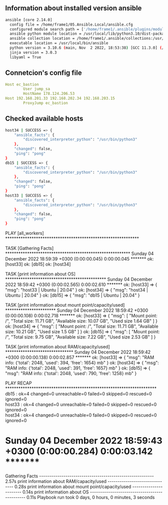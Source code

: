 
## Information about installed version ansible
```sh
ansible [core 2.14.0]
  config file = /home/frame1/05.Ansible.Local/ansible.cfg
  configured module search path = ['/home/frame1/.ansible/plugins/modules', '/usr/share/ansible/plugins/modules']
  ansible python module location = /usr/local/lib/python3.10/dist-packages/ansible
  ansible collection location = /home/frame1/.ansible/collections:/usr/share/ansible/collections
  executable location = /usr/local/bin/ansible
  python version = 3.10.6 (main, Nov  2 2022, 18:53:38) [GCC 11.3.0] (/usr/bin/python3)
  jinja version = 3.0.3
  libyaml = True
```

## Connetcion's config file 
```yml
Host ec_bastion
        User jump_sa
        HostName 178.124.206.53
Host 192.168.201.33 192.168.202.34 192.168.203.15
        ProxyJump ec_bastion
```

## Checked available hosts
```sh
host34 | SUCCESS => {
    "ansible_facts": {
        "discovered_interpreter_python": "/usr/bin/python3"
    },
    "changed": false,
    "ping": "pong"
}
db15 | SUCCESS => {
    "ansible_facts": {
        "discovered_interpreter_python": "/usr/bin/python3"
    },
    "changed": false,
    "ping": "pong"
}
host33 | SUCCESS => {
    "ansible_facts": {
        "discovered_interpreter_python": "/usr/bin/python3"
    },
    "changed": false,
    "ping": "pong"
}
```
PLAY [all_workers] *************************************************************

TASK [Gathering Facts] *********************************************************
Sunday 04 December 2022  18:59:39 +0300 (0:00:00.045)       0:00:00.045 ******* 
ok: [host33]
ok: [db15]
ok: [host34]

TASK [print information about OS] **********************************************
Sunday 04 December 2022  18:59:42 +0300 (0:00:02.565)       0:00:02.610 ******* 
ok: [host33] => {
    "msg": "host33 | Ubuntu | 20.04"
}
ok: [host34] => {
    "msg": "host34 | Ubuntu | 20.04"
}
ok: [db15] => {
    "msg": "db15 | Ubuntu | 20.04"
}

TASK [print information about mount point/capacity/used] ***********************
Sunday 04 December 2022  18:59:42 +0300 (0:00:00.108)       0:00:02.718 ******* 
ok: [host33] => {
    "msg": [
        "Mount point: /",
        "Total size: 11.71 GB",
        "Available size: 10.07 GB",
        "Used size 1.64 GB"
    ]
}
ok: [host34] => {
    "msg": [
        "Mount point: /",
        "Total size: 11.71 GB",
        "Available size: 10.21 GB",
        "Used size 1.5 GB"
    ]
}
ok: [db15] => {
    "msg": [
        "Mount point: /",
        "Total size: 9.75 GB",
        "Available size: 7.22 GB",
        "Used size 2.53 GB"
    ]
}

TASK [print information about RAM/capacity/used] *******************************
Sunday 04 December 2022  18:59:42 +0300 (0:00:00.138)       0:00:02.857 ******* 
ok: [host33] => {
    "msg": "RAM info: {'total': 2048, 'used': 394, 'free': 1654} mb"
}
ok: [host34] => {
    "msg": "RAM info: {'total': 2048, 'used': 391, 'free': 1657} mb"
}
ok: [db15] => {
    "msg": "RAM info: {'total': 2048, 'used': 790, 'free': 1258} mb"
}

PLAY RECAP *********************************************************************
db15                       : ok=4    changed=0    unreachable=0    failed=0    skipped=0    rescued=0    ignored=0   
host33                     : ok=4    changed=0    unreachable=0    failed=0    skipped=0    rescued=0    ignored=0   
host34                     : ok=4    changed=0    unreachable=0    failed=0    skipped=0    rescued=0    ignored=0   

Sunday 04 December 2022  18:59:43 +0300 (0:00:00.284)       0:00:03.142 ******* 
=============================================================================== 
Gathering Facts --------------------------------------------------------- 2.57s
print information about RAM/capacity/used ------------------------------- 0.28s
print information about mount point/capacity/used ----------------------- 0.14s
print information about OS ---------------------------------------------- 0.11s
Playbook run took 0 days, 0 hours, 0 minutes, 3 seconds
